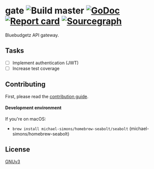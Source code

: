 # gate ![Build master](https://github.com/bluebudgetz/gate/workflows/Build%20master/badge.svg) [![GoDoc](https://godoc.org/github.com/bluebudgetz/gate?status.svg)](http://godoc.org/github.com/bluebudgetz/gate) [![Report card](https://goreportcard.com/badge/github.com/bluebudgetz/gate)](https://goreportcard.com/report/github.com/bluebudgetz/gate) [![Sourcegraph](https://sourcegraph.com/github.com/bluebudgetz/gate/-/badge.svg)](https://sourcegraph.com/github.com/bluebudgetz/gate?badge)

Bluebudgetz API gateway.

## Tasks

- [ ] Implement authentication (JWT)
- [ ] Increase test coverage

## Contributing

First, please read the [contribution guide](.github/CONTRIBUTING.md).

#### Development environment

If you're on macOS:

* `brew install michael-simons/homebrew-seabolt/seabolt` (michael-simons/homebrew-seabolt)

## License

[GNUv3](./LICENSE)
